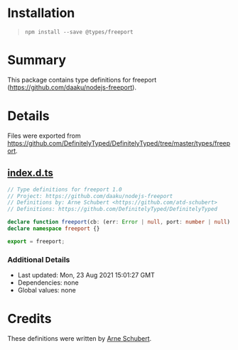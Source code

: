# Installation
> `npm install --save @types/freeport`

# Summary
This package contains type definitions for freeport (https://github.com/daaku/nodejs-freeport).

# Details
Files were exported from https://github.com/DefinitelyTyped/DefinitelyTyped/tree/master/types/freeport.
## [index.d.ts](https://github.com/DefinitelyTyped/DefinitelyTyped/tree/master/types/freeport/index.d.ts)
````ts
// Type definitions for freeport 1.0
// Project: https://github.com/daaku/nodejs-freeport
// Definitions by: Arne Schubert <https://github.com/atd-schubert>
// Definitions: https://github.com/DefinitelyTyped/DefinitelyTyped

declare function freeport(cb: (err: Error | null, port: number | null) => void): void;
declare namespace freeport {}

export = freeport;

````

### Additional Details
 * Last updated: Mon, 23 Aug 2021 15:01:27 GMT
 * Dependencies: none
 * Global values: none

# Credits
These definitions were written by [Arne Schubert](https://github.com/atd-schubert).

